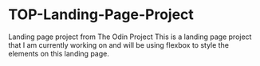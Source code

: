 # TOP-Landing-Page-Project
Landing page project from The Odin Project
This is a landing page project that I am currently working on and will be using flexbox to style the elements on this landing page. 
